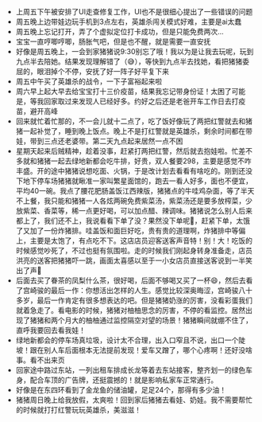 * 上周五下午被安排了UI走查修复工作，UI也不是很细心提出了一些错误的问题
* 周五晚上边带娃边玩手机到3点左右，英雄杀闯关模式好难，主要是ai太蠢
* 周五晚上忘记打开，弄了个虚拟定位打卡成功，但是只能免费两次...
* 宝宝一直哼唧哼唧，肠胀气吧，但是也不醒，就是需要一直安抚
* 好像是周五晚上，一会到家猪猪说9:30别忘了哦！我以为是让我去玩呢，玩到九点半去陪她。结果发现理解错了（😅），等快到九点半去找她，看把猪猪委屈的，眼泪掉个不停，安抚了好一阵子好平复下来
* 周五中午买了英雄杀的战令，一下子富裕起来啦
* 周六早上起大早去给宝宝打十三价疫苗，结果我忘记带身份证！太困了可能是，等我回家取过来发现人已经好多。约好之后还是老爸开车工作日去打疫苗，避开高峰
* 回来就忙着忙那的，不一会儿就十二点了，吃了饭好像玩了两把红警就去和猪猪一起补觉了，睡到晚上饭点。晚上不是打红警就是英雄杀，剩余时间都在带娃，带到三点还老婆带。第二天九点起来居然一点不困
* 星期天起来后贼精神，趁着没事，赶紧打两把红警，然后就去抱娃啦。忙差不多就和猪猪一起去绿地新都会吃牛排，好贵，双人餐要298，主要是感觉不咋丰盛。开的途中猪猪说想吃面、火锅，于是改计划去看看有啥吃的。刚到还没下地下停车场猪猪就瞅准一家叫繁星面馆的，跑去一看人好多，面也不便宜，平均40一碗。我点了腰花肥肠盖饭江西辣版，猪猪点的牛哇鸡杂面，等了半天不上餐，我只能和猪猪一人各炫两碗免费紫菜汤，紫菜汤还是要多放榨菜，少放紫菜、香菜等，稀一点更好喝，可以加点醋、辣调味。猪猪说怎么别人后来都上了，我们还不上，我说看看下单了没？果然没下单呢🤣，赶紧下单，太饿了又加了一份炸猪排。哇盖饭和面巨好吃，贵有贵的道理啊，炸猪排中等偏上，主要是太饱了，有点吃不下。这店店员迎客送客声音特！别！大！吃饭的时候感觉吵死了，不过也挺有氛围啦。走的时候我们刚起身转身准备走，店员洪亮的送客把猪猪吓一跳，画面太喜感以至于一小女店员直接送客说到一半笑出了声🤣
* 后面去买了眷茶的凤梨什么茶，很好喝，后面不够喝又买了一杯😄，然后去看了宫崎骏的最后一作：你想活出怎样的人生。感觉比较深奥晦涩，宫崎骏八十多岁，最后一作肯定有很多想表达的吧。但是猪猪奶涨的厉害，没看彩蛋我们就着急走了。看电影的时候，猪猪对柚柚思念的厉害，不停的看监控。居然出现了猪猪和两个月大的柚柚通过监控隔空对望的场景！猪猪瞬间就绷不住了，直呼我要回去看我娃！
* 绿地新都会的停车场真垃圾，设计太不合理，出入口窄且不说，出口一个陡坡！跟在别人车后面根本无法提前发现！爱车又蹭了，哪个心疼啊！还好没啥事。看不出来页
* 回家途中路过东站，一列出租车排成长龙等着去东站接客，整齐划一的绿色车身，配合车顶的广告牌，还挺震撼的！就是影响私家车正常通行。
* 好像是在东四环看到了金龙鱼的储油罐，足足24个，那得有多少油！
* 猪猪周日晚上给我放假，太爽啦！回到家后猪猪去看娃、奶娃。我不需要帮忙的时候就打打红警玩玩英雄杀，美滋滋！